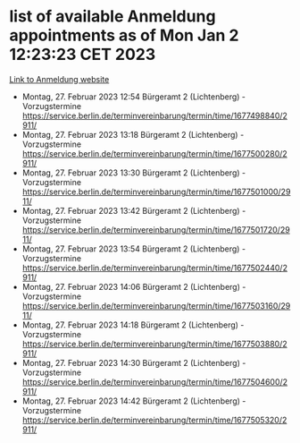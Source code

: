 # list of available Anmeldung appointments as of Mon Jan  2 12:23:23 CET 2023
[Link to Anmeldung website](https://service.berlin.de/terminvereinbarung/termin/tag.php?termin=0&anliegen[]=120686&dienstleisterlist=122210,122217,327316,122219,327312,122227,327314,122231,327346,122243,327348,122252,329742,122260,329745,122262,329748,122254,329751,122271,327278,122273,327274,122277,327276,330436,122280,327294,122282,327290,122284,327292,327539,122291,327270,122285,327266,122286,327264,122296,327268,150230,329760,122301,327282,122297,327286,122294,327284,122312,329763,122314,329775,122304,327330,122311,327334,122309,327332,122281,327352,122279,329772,122276,327324,122274,327326,122267,329766,122246,327318,122251,327320,122257,327322,122208,327298,122226,327300,121362,121364&herkunft=http%3A%2F%2Fservice.berlin.de%2Fdienstleistung%2F120686%2F)
- Montag, 27. Februar 2023 12:54 Bürgeramt 2 (Lichtenberg) - Vorzugstermine https://service.berlin.de/terminvereinbarung/termin/time/1677498840/2911/
- Montag, 27. Februar 2023 13:18 Bürgeramt 2 (Lichtenberg) - Vorzugstermine https://service.berlin.de/terminvereinbarung/termin/time/1677500280/2911/
- Montag, 27. Februar 2023 13:30 Bürgeramt 2 (Lichtenberg) - Vorzugstermine https://service.berlin.de/terminvereinbarung/termin/time/1677501000/2911/
- Montag, 27. Februar 2023 13:42 Bürgeramt 2 (Lichtenberg) - Vorzugstermine https://service.berlin.de/terminvereinbarung/termin/time/1677501720/2911/
- Montag, 27. Februar 2023 13:54 Bürgeramt 2 (Lichtenberg) - Vorzugstermine https://service.berlin.de/terminvereinbarung/termin/time/1677502440/2911/
- Montag, 27. Februar 2023 14:06 Bürgeramt 2 (Lichtenberg) - Vorzugstermine https://service.berlin.de/terminvereinbarung/termin/time/1677503160/2911/
- Montag, 27. Februar 2023 14:18 Bürgeramt 2 (Lichtenberg) - Vorzugstermine https://service.berlin.de/terminvereinbarung/termin/time/1677503880/2911/
- Montag, 27. Februar 2023 14:30 Bürgeramt 2 (Lichtenberg) - Vorzugstermine https://service.berlin.de/terminvereinbarung/termin/time/1677504600/2911/
- Montag, 27. Februar 2023 14:42 Bürgeramt 2 (Lichtenberg) - Vorzugstermine https://service.berlin.de/terminvereinbarung/termin/time/1677505320/2911/
